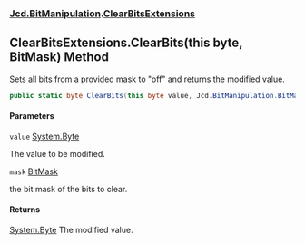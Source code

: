 ### [Jcd.BitManipulation](Jcd.BitManipulation.md 'Jcd.BitManipulation').[ClearBitsExtensions](Jcd.BitManipulation.ClearBitsExtensions.md 'Jcd.BitManipulation.ClearBitsExtensions')

## ClearBitsExtensions.ClearBits(this byte, BitMask) Method

Sets all bits from a provided mask to "off" and returns the modified value.

```csharp
public static byte ClearBits(this byte value, Jcd.BitManipulation.BitMask mask);
```
#### Parameters

<a name='Jcd.BitManipulation.ClearBitsExtensions.ClearBits(thisbyte,Jcd.BitManipulation.BitMask).value'></a>

`value` [System.Byte](https://docs.microsoft.com/en-us/dotnet/api/System.Byte 'System.Byte')

The value to be modified.

<a name='Jcd.BitManipulation.ClearBitsExtensions.ClearBits(thisbyte,Jcd.BitManipulation.BitMask).mask'></a>

`mask` [BitMask](Jcd.BitManipulation.BitMask.md 'Jcd.BitManipulation.BitMask')

the bit mask of the bits to clear.

#### Returns

[System.Byte](https://docs.microsoft.com/en-us/dotnet/api/System.Byte 'System.Byte')
The modified value.